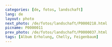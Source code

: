 ```yaml
---
categories: [de, fotos, landschaft]
lang: de
layout: photo
next_photo: /de/fotos/landschaft/P0000218.html
picname: P0000011
prev_photo: /de/fotos/landschaft/P0000037.html
tags: [Album Erholung, Chelly, Feigenbaum]
---
```

